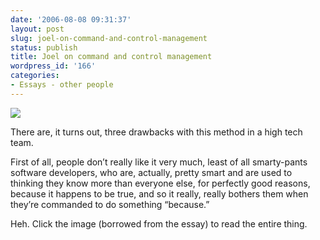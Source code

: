 ```yaml
---
date: '2006-08-08 09:31:37'
layout: post
slug: joel-on-command-and-control-management
status: publish
title: Joel on command and control management
wordpress_id: '166'
categories:
- Essays - other people
---
```



[
![](http://www.joelonsoftware.com/items/2006/08/08protest.JPG)](http://www.joelonsoftware.com/items/2006/08/08.html)



> 
There are, it turns out, three drawbacks with this method in a high tech team.

First of all, people don’t really like it very much, least of all smarty-pants software developers, who are, actually, pretty smart and are used to thinking they know more than everyone else, for perfectly good reasons, because it happens to be true, and so it really, really bothers them when they’re commanded to do something “because.” 




Heh. Click the image (borrowed from the essay) to read the entire thing.
